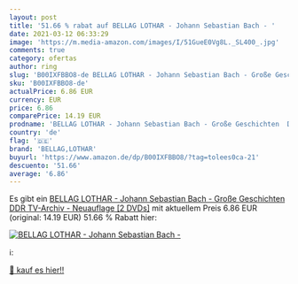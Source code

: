 ```yaml
---
layout: post
title: '51.66 % rabat auf BELLAG LOTHAR - Johann Sebastian Bach - '
date: 2021-03-12 06:33:29
image: 'https://m.media-amazon.com/images/I/51GueE0Vg8L._SL400_.jpg'
comments: true
category: ofertas
author: ring
slug: 'B00IXFBBO8-de BELLAG LOTHAR - Johann Sebastian Bach - Große Geschichten...'
sku: 'B00IXFBBO8-de'
actualPrice: 6.86 EUR
currency: EUR
price: 6.86
comparePrice: 14.19 EUR
prodname: 'BELLAG LOTHAR - Johann Sebastian Bach - Große Geschichten  DDR TV-Archiv  - Neuauflage [2 DVDs]'
country: 'de'
flag: '🇩🇪'
brand: 'BELLAG,LOTHAR'
buyurl: 'https://www.amazon.de/dp/B00IXFBBO8/?tag=tolees0ca-21'
descuento: '51.66'
average: '6.86'
---
```


Es gibt ein [BELLAG LOTHAR - Johann Sebastian Bach - Große Geschichten  DDR TV-Archiv  - Neuauflage [2 DVDs]](https://www.amazon.de/dp/B00IXFBBO8/?tag=tolees0ca-21) mit aktuellem Preis 6.86 EUR (original: 14.19 EUR) 51.66 % Rabatt hier:

[![BELLAG LOTHAR - Johann Sebastian Bach - ](https://m.media-amazon.com/images/I/51GueE0Vg8L._SL400_.jpg)](https://www.amazon.de/dp/B00IXFBBO8/?tag=tolees0ca-21)

ℹ️:


[🛒 kauf es hier!!](https://www.amazon.de/dp/B00IXFBBO8/?tag=tolees0ca-21)

